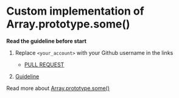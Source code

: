 # Custom implementation of Array.prototype.some()

**Read the guideline before start**

1. Replace `<your_account>` with your Github username in the links
    - [PULL REQUEST](https://github.com/mate-academy/js_array-method-some/pull/177)

2. [Guideline](https://github.com/mate-academy/js_task-guideline/blob/master/README.md)

Read more about [Array.prototype.some()](https://developer.mozilla.org/en-US/docs/Web/JavaScript/Reference/Global_Objects/Array/some)
